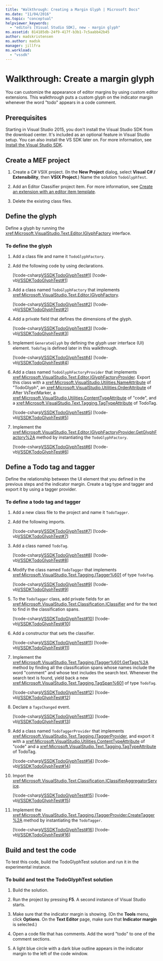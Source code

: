 ```yaml
---
title: "Walkthrough: Creating a Margin Glyph | Microsoft Docs"
ms.date: "11/04/2016"
ms.topic: "conceptual"
helpviewer_keywords:
  - "editors [Visual Studio SDK], new - margin glyph"
ms.assetid: 814185db-24f9-417f-b3b1-7c5aabb42b45
author: madskristensen
ms.author: madsk
manager: jillfra
ms.workload:
  - "vssdk"
---
```

# Walkthrough: Create a margin glyph
You can customize the appearance of editor margins by using custom editor extensions. This walkthrough puts a custom glyph on the indicator margin whenever the word "todo" appears in a code comment.

## Prerequisites
 Starting in Visual Studio 2015, you don't install the Visual Studio SDK from the download center. It's included as an optional feature in Visual Studio setup. You can also install the VS SDK later on. For more information, see [Install the Visual Studio SDK](../extensibility/installing-the-visual-studio-sdk.md).

## Create a MEF project

1. Create a C# VSIX project. (In the **New Project** dialog, select **Visual C# / Extensibility**, then **VSIX Project**.) Name the solution `TodoGlyphTest`.

2. Add an Editor Classifier project item. For more information, see [Create an extension with an editor item template](../extensibility/creating-an-extension-with-an-editor-item-template.md).

3. Delete the existing class files.

## Define the glyph
 Define a glyph by running the <xref:Microsoft.VisualStudio.Text.Editor.IGlyphFactory> interface.

### To define the glyph

1. Add a class file and name it `TodoGlyphFactory`.

2. Add the following code by using declarations.

     [!code-csharp[VSSDKTodoGlyphTest#1](../extensibility/codesnippet/CSharp/walkthrough-creating-a-margin-glyph_1.cs)]
     [!code-vb[VSSDKTodoGlyphTest#1](../extensibility/codesnippet/VisualBasic/walkthrough-creating-a-margin-glyph_1.vb)]

3. Add a class named `TodoGlyphFactory` that implements <xref:Microsoft.VisualStudio.Text.Editor.IGlyphFactory>.

     [!code-csharp[VSSDKTodoGlyphTest#2](../extensibility/codesnippet/CSharp/walkthrough-creating-a-margin-glyph_2.cs)]
     [!code-vb[VSSDKTodoGlyphTest#2](../extensibility/codesnippet/VisualBasic/walkthrough-creating-a-margin-glyph_2.vb)]

4. Add a private field that defines the dimensions of the glyph.

     [!code-csharp[VSSDKTodoGlyphTest#3](../extensibility/codesnippet/CSharp/walkthrough-creating-a-margin-glyph_3.cs)]
     [!code-vb[VSSDKTodoGlyphTest#3](../extensibility/codesnippet/VisualBasic/walkthrough-creating-a-margin-glyph_3.vb)]

5. Implement `GenerateGlyph` by defining the glyph user interface (UI) element. `TodoTag` is defined later in this walkthrough.

     [!code-csharp[VSSDKTodoGlyphTest#4](../extensibility/codesnippet/CSharp/walkthrough-creating-a-margin-glyph_4.cs)]
     [!code-vb[VSSDKTodoGlyphTest#4](../extensibility/codesnippet/VisualBasic/walkthrough-creating-a-margin-glyph_4.vb)]

6. Add a class named `TodoGlyphFactoryProvider` that implements <xref:Microsoft.VisualStudio.Text.Editor.IGlyphFactoryProvider>. Export this class with a <xref:Microsoft.VisualStudio.Utilities.NameAttribute> of "TodoGlyph", an <xref:Microsoft.VisualStudio.Utilities.OrderAttribute> of After VsTextMarker, a <xref:Microsoft.VisualStudio.Utilities.ContentTypeAttribute> of "code", and a <xref:Microsoft.VisualStudio.Text.Tagging.TagTypeAttribute> of TodoTag.

     [!code-csharp[VSSDKTodoGlyphTest#5](../extensibility/codesnippet/CSharp/walkthrough-creating-a-margin-glyph_5.cs)]
     [!code-vb[VSSDKTodoGlyphTest#5](../extensibility/codesnippet/VisualBasic/walkthrough-creating-a-margin-glyph_5.vb)]

7. Implement the <xref:Microsoft.VisualStudio.Text.Editor.IGlyphFactoryProvider.GetGlyphFactory%2A> method by instantiating the `TodoGlyphFactory`.

     [!code-csharp[VSSDKTodoGlyphTest#6](../extensibility/codesnippet/CSharp/walkthrough-creating-a-margin-glyph_6.cs)]
     [!code-vb[VSSDKTodoGlyphTest#6](../extensibility/codesnippet/VisualBasic/walkthrough-creating-a-margin-glyph_6.vb)]

## Define a Todo tag and tagger
 Define the relationship between the UI element that you defined in the previous steps and the indicator margin. Create a tag type and tagger and export it by using a tagger provider.

### To define a todo tag and tagger

1. Add a new class file to the project and name it `TodoTagger`.

2. Add the following imports.

     [!code-csharp[VSSDKTodoGlyphTest#7](../extensibility/codesnippet/CSharp/walkthrough-creating-a-margin-glyph_7.cs)]
     [!code-vb[VSSDKTodoGlyphTest#7](../extensibility/codesnippet/VisualBasic/walkthrough-creating-a-margin-glyph_7.vb)]

3. Add a class named `TodoTag`.

     [!code-csharp[VSSDKTodoGlyphTest#8](../extensibility/codesnippet/CSharp/walkthrough-creating-a-margin-glyph_8.cs)]
     [!code-vb[VSSDKTodoGlyphTest#8](../extensibility/codesnippet/VisualBasic/walkthrough-creating-a-margin-glyph_8.vb)]

4. Modify the class named `TodoTagger` that implements <xref:Microsoft.VisualStudio.Text.Tagging.ITagger%601> of type `TodoTag`.

     [!code-csharp[VSSDKTodoGlyphTest#9](../extensibility/codesnippet/CSharp/walkthrough-creating-a-margin-glyph_9.cs)]
     [!code-vb[VSSDKTodoGlyphTest#9](../extensibility/codesnippet/VisualBasic/walkthrough-creating-a-margin-glyph_9.vb)]

5. To the `TodoTagger` class, add private fields for an <xref:Microsoft.VisualStudio.Text.Classification.IClassifier> and for the text to find in the classification spans.

     [!code-csharp[VSSDKTodoGlyphTest#10](../extensibility/codesnippet/CSharp/walkthrough-creating-a-margin-glyph_10.cs)]
     [!code-vb[VSSDKTodoGlyphTest#10](../extensibility/codesnippet/VisualBasic/walkthrough-creating-a-margin-glyph_10.vb)]

6. Add a constructor that sets the classifier.

     [!code-csharp[VSSDKTodoGlyphTest#11](../extensibility/codesnippet/CSharp/walkthrough-creating-a-margin-glyph_11.cs)]
     [!code-vb[VSSDKTodoGlyphTest#11](../extensibility/codesnippet/VisualBasic/walkthrough-creating-a-margin-glyph_11.vb)]

7. Implement the <xref:Microsoft.VisualStudio.Text.Tagging.ITagger%601.GetTags%2A> method by finding all the classification spans whose names include the word "comment" and whose text includes the search text. Whenever the search text is found, yield back a new <xref:Microsoft.VisualStudio.Text.Tagging.TagSpan%601> of type `TodoTag`.

     [!code-csharp[VSSDKTodoGlyphTest#12](../extensibility/codesnippet/CSharp/walkthrough-creating-a-margin-glyph_12.cs)]
     [!code-vb[VSSDKTodoGlyphTest#12](../extensibility/codesnippet/VisualBasic/walkthrough-creating-a-margin-glyph_12.vb)]

8. Declare a `TagsChanged` event.

     [!code-csharp[VSSDKTodoGlyphTest#13](../extensibility/codesnippet/CSharp/walkthrough-creating-a-margin-glyph_13.cs)]
     [!code-vb[VSSDKTodoGlyphTest#13](../extensibility/codesnippet/VisualBasic/walkthrough-creating-a-margin-glyph_13.vb)]

9. Add a class named `TodoTaggerProvider` that implements <xref:Microsoft.VisualStudio.Text.Tagging.ITaggerProvider>, and export it with a <xref:Microsoft.VisualStudio.Utilities.ContentTypeAttribute> of "code" and a <xref:Microsoft.VisualStudio.Text.Tagging.TagTypeAttribute> of TodoTag.

     [!code-csharp[VSSDKTodoGlyphTest#14](../extensibility/codesnippet/CSharp/walkthrough-creating-a-margin-glyph_14.cs)]
     [!code-vb[VSSDKTodoGlyphTest#14](../extensibility/codesnippet/VisualBasic/walkthrough-creating-a-margin-glyph_14.vb)]

10. Import the <xref:Microsoft.VisualStudio.Text.Classification.IClassifierAggregatorService>.

     [!code-csharp[VSSDKTodoGlyphTest#15](../extensibility/codesnippet/CSharp/walkthrough-creating-a-margin-glyph_15.cs)]
     [!code-vb[VSSDKTodoGlyphTest#15](../extensibility/codesnippet/VisualBasic/walkthrough-creating-a-margin-glyph_15.vb)]

11. Implement the <xref:Microsoft.VisualStudio.Text.Tagging.ITaggerProvider.CreateTagger%2A> method by instantiating the `TodoTagger`.

     [!code-csharp[VSSDKTodoGlyphTest#16](../extensibility/codesnippet/CSharp/walkthrough-creating-a-margin-glyph_16.cs)]
     [!code-vb[VSSDKTodoGlyphTest#16](../extensibility/codesnippet/VisualBasic/walkthrough-creating-a-margin-glyph_16.vb)]

## Build and test the code
 To test this code, build the TodoGlyphTest solution and run it in the experimental instance.

### To build and test the TodoGlyphTest solution

1. Build the solution.

2. Run the project by pressing **F5**. A second instance of Visual Studio starts.

3. Make sure that the indicator margin is showing. (On the **Tools** menu, click **Options**. On the **Text Editor** page, make sure that **Indicator margin** is selected.)

4. Open a code file that has comments. Add the word "todo" to one of the comment sections.

5. A light blue circle with a dark blue outline appears in the indicator margin to the left of the code window.